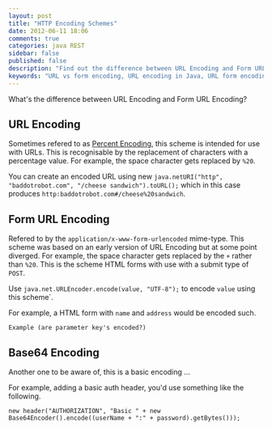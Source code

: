 ```yaml
---
layout: post
title: "HTTP Encoding Schemes"
date: 2012-06-11 18:06
comments: true
categories: java REST
sidebar: false
published: false
description: "Find out the difference between URL Encoding and Form URL Encoding and how to encode to both schemes in Java"
keywords: "URL vs form encoding, URL encoding in Java, URL form encoding, percent encoding, x-www-form-urlencoded"
---
```


What's the difference between URL Encoding and Form URL Encoding?

## URL Encoding

Sometimes refered to as [Percent Encoding](http://en.wikipedia.org/wiki/Percent-encoding), this scheme is intended for use with URLs. This is recognisable by the replacement of characters with a percentage value. For example, the space character gets replaced by `%20`.

You can create an encoded URL using new `java.netURI("http", "baddotrobot.com", "/cheese sandwich").toURL();` which in this case produces `http:baddotrobot.com#/cheese%20sandwich`.

## Form URL Encoding

Refered to by the `application/x-www-form-urlencoded` mime-type. This scheme was based on an early version of URL Encoding but at some point diverged. For example, the space character gets replaced by the `+` rather than `%20`. This is the scheme HTML forms with use with a submit type of `POST`.

Use `java.net.URLEncoder.encode(value, "UTF-8");` to encode `value` using this scheme`.

For example, a HTML form with `name` and `address` would be encoded such.

    Example (are parameter key's encoded?)

## Base64 Encoding

Another one to be aware of, this is a basic encoding ...

For example, adding a basic auth header, you'd use something like the following.

	new header("AUTHORIZATION", "Basic " + new Base64Encoder().encode((userName + ":" + password).getBytes()));